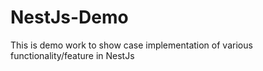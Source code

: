 # NestJs-Demo
This is demo work to show case implementation of various functionality/feature in NestJs
